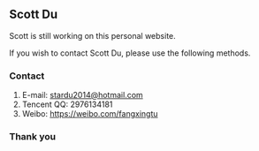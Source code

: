 ## Scott Du

Scott is still working on this personal website.

If you wish to contact Scott Du, please use the following methods.

### Contact

1. E-mail: stardu2014@hotmail.com
2. Tencent QQ: 2976134181
3. Weibo: https://weibo.com/fangxingtu

### Thank you
